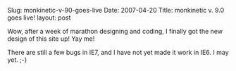 Slug: monkinetic-v-90-goes-live
Date: 2007-04-20
Title: monkinetic v. 9.0 goes live!
layout: post

Wow, after a week of marathon designing and coding, I finally got the new design of this site up! Yay me!

There are still a few bugs in IE7, and I have not yet made it work in IE6. I may yet. ;-)
